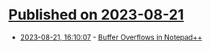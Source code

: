 # [Published on 2023-08-21](index.md)

* [2023-08-21, 16:10:07](https://lobste.rs/s/euxlcg/buffer_overflows_notepad) - [Buffer Overflows in Notepad++](https://securitylab.github.com/advisories/GHSL-2023-092_Notepad__/)
